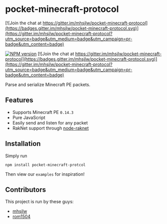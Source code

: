 pocket-minecraft-protocol
=========================

[![Join the chat at https://gitter.im/mhsjlw/pocket-minecraft-protocol](https://badges.gitter.im/mhsjlw/pocket-minecraft-protocol.svg)](https://gitter.im/mhsjlw/pocket-minecraft-protocol?utm_source=badge&utm_medium=badge&utm_campaign=pr-badge&utm_content=badge)

[![NPM version](https://img.shields.io/npm/v/pocket-minecraft-protocol.svg)](http://npmjs.com/package/pocket-minecraft-protocol)
[![Join the chat at https://gitter.im/mhsjlw/pocket-minecraft-protocol](https://badges.gitter.im/mhsjlw/pocket-minecraft-protocol.svg)](https://gitter.im/mhsjlw/pocket-minecraft-protocol?utm_source=badge&utm_medium=badge&utm_campaign=pr-badge&utm_content=badge)

Parse and serialize Minecraft PE packets.

## Features

  * Supports Minecraft PE `0.14.3`
  * Pure JavaScript
  * Easily send and listen for any packet
  * RakNet support through [node-raknet](https://github.com/mhsjlw/node-raknet)

## Installation
Simply run

    npm install pocket-minecraft-protcol

Then view our `examples` for inspiration!

## Contributors
This project is run by these guys:

  - [mhsjlw](https://github.com/mhsjlw)
  - [rom1504](https://github.com/rom1504)
